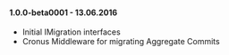 ﻿#### 1.0.0-beta0001 - 13.06.2016
* Initial IMigration interfaces
* Cronus Middleware for migrating Aggregate Commits